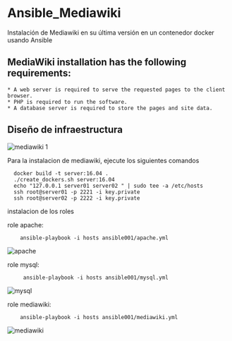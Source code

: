 # Ansible_Mediawiki
Instalación de Mediawiki en su última versión en un contenedor docker usando Ansible

## MediaWiki installation has the following requirements:

    * A web server is required to serve the requested pages to the client browser.
    * PHP is required to run the software.
    * A database server is required to store the pages and site data.


## Diseño de infraestructura

![mediawiki 1](https://user-images.githubusercontent.com/21178320/31247930-baa90d2e-a9d7-11e7-83a1-b5bc1c2068b5.png)


Para la instalacion de mediawiki, ejecute los siguientes comandos
    
      docker build -t server:16.04 .
      ./create_dockers.sh server:16.04
      echo "127.0.0.1 server01 server02 " | sudo tee -a /etc/hosts
      ssh root@server01 -p 2221 -i key.private
      ssh root@server02 -p 2222 -i key.private

instalacion de los roles


   role apache:
    
        ansible-playbook -i hosts ansible001/apache.yml
        
        
 ![apache](https://user-images.githubusercontent.com/21178320/31434321-a426bd08-ae41-11e7-9689-c3df466c6c2f.png)
 
 
   role mysql:
    
         ansible-playbook -i hosts ansible001/mysql.yml
    
    
 ![mysql](https://user-images.githubusercontent.com/21178320/31434373-d219e118-ae41-11e7-8450-a4dd03a4d94e.png)
 
 
   role mediawiki:
   
        ansible-playbook -i hosts ansible001/mediawiki.yml
        
  
 ![mediawiki](https://user-images.githubusercontent.com/21178320/31434406-ef019352-ae41-11e7-85db-708946c66985.png)
